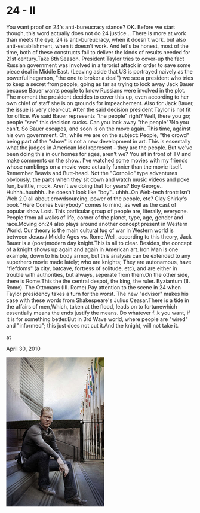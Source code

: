 # 24 - II
You  want proof on 24's anti-bureucracy stance? OK. Before we start though, this word actually does not do 24 justice... There is more at work than meets the eye, 24 is anti-bureucracy, when it doesn't work, but also anti-establishment, when it doesn't work. And let's be honest, most of the time, both of these constructs fail to deliver the kinds of results needed for 21st century.Take 8th Season. President Taylor tries to cover-up the fact Russian government was involved in a terorist attack in order to save some piece deal in Middle East. (Leaving aside that US is  portrayed naively as the powerful hegamon, "the one to broker a deal") we see a  president who tries to keep a secret from people, going as far as trying to lock away Jack Bauer because Bauer wants people to know Russians were involved in the plot. The moment the president decides to cover this up, even according to her own chief of staff she is on  grounds for impeachement. Also for Jack Bauer, the issue is very clear-cut. After the said decision president Taylor is not fit for office. We said Bauer represents "the people" right? Well, there you go; people "see" this decision sucks. Can you lock away "the people"?No you can't. So Bauer escapes, and soon is on the move again. This time, against his own government. Oh, while we are on the subject: People, "the crowd" being part of the "show" is not a new development in art. This is essentally what the judges in American Idol represent - they are the people. But we've been doing this  in our homes for ages, aren't we? You sit in front of TV and make comments on the show.. I've watched some movies with my friends whose ramblings on a movie were actually funnier than the movie itself. Remember Beavis and Butt-head. Not the  "Cornolio" type adventures obviously, the parts when they sit down and watch music videos and  poke fun, belittle, mock. Aren't we doing that for years? Boy George.. Huhhh..huuhhh.. he doesn't look like "boy".. uhhh..On  Web-tech front: Isn't Web 2.0 all about crowdsourcing, power of the people, etc? Clay Shirky's book "Here Comes Everybody" comes to mind, as well as the cast of popular show Lost. This particular group of people are, literally, everyone. People from all walks of life, corner of the planet, type, age, gender and race.Moving on:24 also plays around another concept present in Western World. Our theory is the main cultural tug of war in Western world is between Jesus / Middle Ages vs. Rome.Well, according to this theory, Jack Bauer is a (post)modern day knight.This is all to clear. Besides, the concept of a knight shows up again and again in American art. Iron Man is one example, down to his body armor, but this analysis can be extended to any superhero movie made lately; who are knights; They are autonamous, have "fiefdoms" (a city, batcave, fortress of solitude, etc), and are either in trouble with authorities, but always, seperate from them.On the other side, there is Rome.This the the central despot, the king, the ruler. Byziantum (II. Rome). The Ottomans (III. Rome).Pay attention to the scene in 24 when Taylor presidency takes a turn for the worst. The new "advisor" makes his case with these words from Shakespeare's Julius Ceasar.There is a tide in the affairs of men,Which, taken at the  flood, leads on to fortunewhich essentially means the ends justify the means. Do whatever f..k you want, if it is for something better.But in 3rd Wave world, where people are "wired" and "informed"; this just does not cut it.And the knight, will not take it.







at

April 30, 2010















![](Jack-Bauer-Season-8-24-9199371-1259-1919.jpg)
